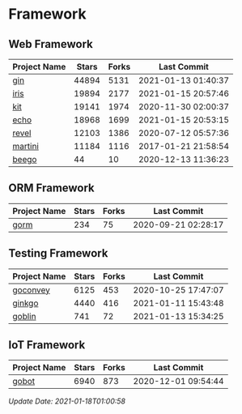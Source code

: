 # Framework

## Web Framework
| Project Name | Stars | Forks | Last Commit |
| ------------ | ----- | ----- | ----------- |
| [gin](https://github.com/gin-gonic/gin) | 44894 | 5131 | 2021-01-13 01:40:37 |
| [iris](https://github.com/kataras/iris) | 19894 | 2177 | 2021-01-15 20:57:46 |
| [kit](https://github.com/go-kit/kit) | 19141 | 1974 | 2020-11-30 02:00:37 |
| [echo](https://github.com/labstack/echo) | 18968 | 1699 | 2021-01-15 20:53:15 |
| [revel](https://github.com/revel/revel) | 12103 | 1386 | 2020-07-12 05:57:36 |
| [martini](https://github.com/go-martini/martini) | 11184 | 1116 | 2017-01-21 21:58:54 |
| [beego](https://github.com/astaxie/beego) | 44 | 10 | 2020-12-13 11:36:23 |

## ORM Framework
| Project Name | Stars | Forks | Last Commit |
| ------------ | ----- | ----- | ----------- |
| [gorm](https://github.com/jinzhu/gorm) | 234 | 75 | 2020-09-21 02:28:17 |

## Testing Framework
| Project Name | Stars | Forks | Last Commit |
| ------------ | ----- | ----- | ----------- |
| [goconvey](https://github.com/smartystreets/goconvey) | 6125 | 453 | 2020-10-25 17:47:07 |
| [ginkgo](https://github.com/onsi/ginkgo) | 4440 | 416 | 2021-01-11 15:43:48 |
| [goblin](https://github.com/franela/goblin) | 741 | 72 | 2021-01-13 15:34:25 |

## IoT Framework
| Project Name | Stars | Forks | Last Commit |
| ------------ | ----- | ----- | ----------- |
| [gobot](https://github.com/hybridgroup/gobot) | 6940 | 873 | 2020-12-01 09:54:44 |

*Update Date: 2021-01-18T01:00:58*